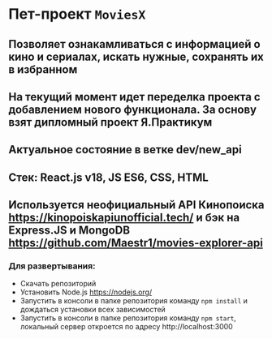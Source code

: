 # Пет-проект `MoviesX`

## Позволяет ознакамливаться с информацией о кино и сериалах, искать нужные, сохранять их в избранном

## На текущий момент идет переделка проекта с добавлением нового функционала. За основу взят дипломный проект Я.Практикум
## Актуальное состояние в ветке dev/new_api

## Стек: React.js v18, JS ES6, CSS, HTML
## Используется неофициальный API Кинопоиска https://kinopoiskapiunofficial.tech/ и бэк на Express.JS и MongoDB https://github.com/Maestr1/movies-explorer-api

### Для развертывания:
* Скачать репозиторий
* Установить Node.js https://nodejs.org/
* Запустить в консоли в папке репозитория команду `npm install` и дождаться установки всех зависимостей
* Запустить в консоли в папке репозитория команду `npm start`, локальный сервер откроется по адресу http://localhost:3000
